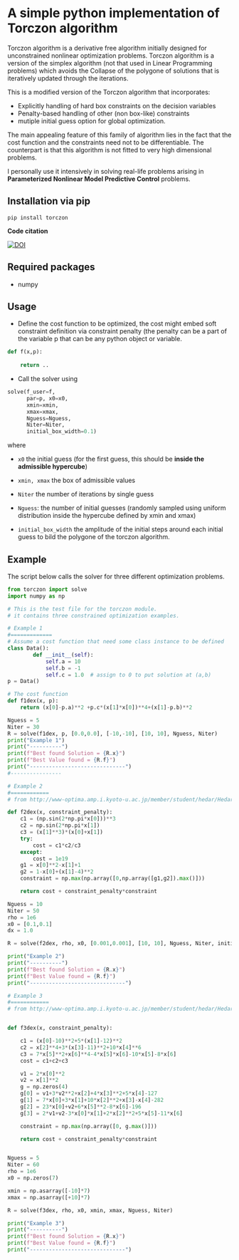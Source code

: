 # A simple python implementation of Torczon algorithm

Torczon algorithm is a derivative free algorithm initially designed for unconstrained nonlinear optimization problems. 
Torczon algorithm is a version of the simplex algorithm (not that used in Linear Programming problems) which avoids the 
Collapse of the polygone of solutions that is iteratively updated through the iterations.

This is a modified version of the Torczon algorithm that incorporates:

- Explicitly handling of hard box constraints on the decision variables
- Penalty-based handling of other (non box-like) constraints
- mutiple initial guess option for global optimization.

The main appealing feature of this family of algorithm lies in the fact that the cost function and the constraints need 
not to be differentiable. The counterpart is that this algorithm is not fitted to very high dimensional problems. 

I personally use it intensively in solving real-life problems arising in **Parameterized Nonlinear Model Predictive Control** 
problems. 

## Installation via pip

```terminal
pip install torczon
```

**Code citation**

[![DOI](https://zenodo.org/badge/260138021.svg)](https://zenodo.org/badge/latestdoi/260138021)

## Required packages

- numpy 

## Usage
 
- Define the cost function to be optimized, the cost might embed soft constraint definition via constraint penalty (the penalty can be a part of the variable p that can be any python object or variable. 

```python
def f(x,p):
    
    return ..
```

- Call the solver using 

```python
solve(f_user=f, 
      par=p, x0=x0, 
      xmin=xmin,
      xmax=xmax, 
      Nguess=Nguess, 
      Niter=Niter, 
      initial_box_width=0.1)
```
where 

- ```x0```
the initial guess (for the first guess, this should be **inside the admissible hypercube**)

- ```xmin, xmax``` 
the box of admissible values

- ```Niter``` 
the number of iterations by single guess 

- ```Nguess```: 
the number of initial guesses (randomly sampled using uniform distribution inside the hypercube defined by xmin and xmax)

- ```initial_box_width``` 
the amplitude of the initial steps around each initial guess to bild the polygone of the torczon algorithm.


## Example 

The script below calls the solver for three different optimization problems.

```python
from torczon import solve
import numpy as np

# This is the test file for the torczon module. 
# it contains three constrained optimization examples.

# Example 1
#=============
# Assume a cost function that need some class instance to be defined 
class Data():
        def __init__(self):
            self.a = 10
            self.b = -1
            self.c = 1.0  # assign to 0 to put solution at (a,b)
p = Data()

# The cost function  
def f1dex(x, p):
    return (x[0]-p.a)**2 +p.c*(x[1]*x[0])**4+(x[1]-p.b)**2

Nguess = 5
Niter = 30
R = solve(f1dex, p, [0.0,0.0], [-10,-10], [10, 10], Nguess, Niter)
print("Example 1")
print("----------")
print(f"Best found Solution = {R.x}")
print(f"Best Value found = {R.f}")
print("------------------------------")
#----------------

# Example 2
#============
# from http://www-optima.amp.i.kyoto-u.ac.jp/member/student/hedar/Hedar_files/TestGO_files/Page3389.htm

def f2dex(x, constraint_penalty):
    c1 = (np.sin(2*np.pi*x[0]))**3
    c2 = np.sin(2*np.pi*x[1])
    c3 = (x[1]**3)*(x[0]+x[1])
    try:
        cost = c1*c2/c3
    except:
        cost = 1e19
    g1 = x[0]**2-x[1]+1
    g2 = 1-x[0]+(x[1]-4)**2
    constraint = np.max(np.array([0,np.array([g1,g2]).max()]))

    return cost + constraint_penalty*constraint

Nguess = 10
Niter = 50
rho = 1e6
x0 = [0.1,0.1]
dx = 1.0

R = solve(f2dex, rho, x0, [0.001,0.001], [10, 10], Nguess, Niter, initial_box_width=dx)

print("Example 2")
print("----------")
print(f"Best found Solution = {R.x}")
print(f"Best Value found = {R.f}")
print("------------------------------")

# Example 3
#============
# from http://www-optima.amp.i.kyoto-u.ac.jp/member/student/hedar/Hedar_files/TestGO_files/Page2031.htm


def f3dex(x, constraint_penalty):

    c1 = (x[0]-10)**2+5*(x[1]-12)**2
    c2 = x[2]**4+3*(x[3]-11)**2+10*x[4]**6
    c3 = 7*x[5]**2+x[6]**4-4*x[5]*x[6]-10*x[5]-8*x[6]
    cost = c1+c2+c3

    v1 = 2*x[0]**2
    v2 = x[1]**2
    g = np.zeros(4)
    g[0] = v1+3*v2**2+x[2]+4*x[3]**2+5*x[4]-127
    g[1] = 7*x[0]+3*x[1]+10*x[2]**2+x[3]-x[4]-282
    g[2] = 23*x[0]+v2+6*x[5]**2-8*x[6]-196
    g[3] = 2*v1+v2-3*x[0]*x[1]+2*x[2]**2+5*x[5]-11*x[6]

    constraint = np.max(np.array([0, g.max()]))

    return cost + constraint_penalty*constraint


Nguess = 5
Niter = 60
rho = 1e6
x0 = np.zeros(7)

xmin = np.asarray([-10]*7)
xmax = np.asarray([+10]*7)

R = solve(f3dex, rho, x0, xmin, xmax, Nguess, Niter)

print("Example 3")
print("----------")
print(f"Best found Solution = {R.x}")
print(f"Best Value found = {R.f}")
print("------------------------------")

```
